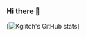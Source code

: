 ### Hi there 👋

[![Kglitch's GitHub stats](https://github-readme-stats.vercel.app/api?username=KGlitch)]
